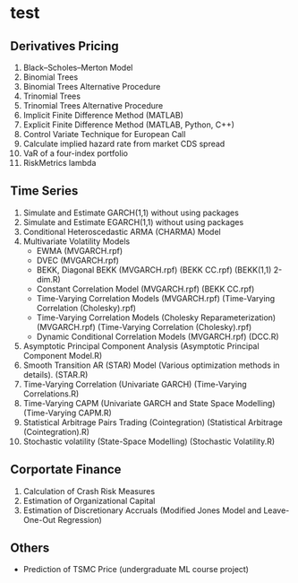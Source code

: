 # test
## Derivatives Pricing
  1. Black–Scholes–Merton Model
  2. Binomial Trees
  3. Binomial Trees Alternative Procedure
  4. Trinomial Trees
  5. Trinomial Trees Alternative Procedure
  6. Implicit Finite Difference Method (MATLAB)
  7. Explicit Finite Difference Method (MATLAB, Python, C++)
  8. Control Variate Technique for European Call
  9. Calculate implied hazard rate from market CDS spread
  10. VaR of a four-index portfolio
  11. RiskMetrics lambda
## Time Series
  1. Simulate and Estimate GARCH(1,1) without using packages
  2. Simulate and Estimate EGARCH(1,1) without using packages
  3. Conditional Heteroscedastic ARMA (CHARMA) Model
  4. Multivariate Volatility Models
     * EWMA                                                                             (MVGARCH.rpf)
     * DVEC                                                                             (MVGARCH.rpf)
     * BEKK, Diagonal BEKK                                                              (MVGARCH.rpf) (BEKK CC.rpf) (BEKK(1,1) 2-dim.R)
     * Constant Correlation Model                                                       (MVGARCH.rpf) (BEKK CC.rpf)
     * Time-Varying Correlation Models                                                  (MVGARCH.rpf) (Time-Varying Correlation (Cholesky).rpf)
     * Time-Varying Correlation Models (Cholesky Reparameterization)                    (MVGARCH.rpf) (Time-Varying Correlation (Cholesky).rpf)
     * Dynamic Conditional Correlation Models                                           (MVGARCH.rpf) (DCC.R)
  5. Asymptotic Principal Component Analysis                                            (Asymptotic Principal Component Model.R)
  6. Smooth Transition AR (STAR) Model (Various optimization methods in details).       (STAR.R)
  7. Time-Varying Correlation (Univariate GARCH)                                        (Time-Varying Correlations.R)
  8. Time-Varying CAPM (Univariate GARCH and State Space Modelling)                     (Time-Varying CAPM.R)
  9. Statistical Arbitrage Pairs Trading (Cointegration)                                (Statistical Arbitrage (Cointegration).R)
  10. Stochastic volatility (State-Space Modelling)                                     (Stochastic Volatility.R)
## Corportate Finance
  1. Calculation of Crash Risk Measures
  2. Estimation of Organizational Capital
  3. Estimation of Discretionary Accruals (Modified Jones Model and Leave-One-Out Regression)
## Others
   * Prediction of TSMC Price (undergraduate ML course project)
